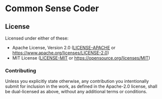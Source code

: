 # Common Sense Coder

## License

Licensed under either of these:

 * Apache License, Version 2.0 ([LICENSE-APACHE](LICENSE-APACHE) or <https://www.apache.org/licenses/LICENSE-2.0>)
 * MIT License ([LICENSE-MIT](LICENSE-MIT) or <https://opensource.org/licenses/MIT>)

### Contributing

Unless you explicitly state otherwise, any contribution you intentionally submit for inclusion in the work, as defined
in the Apache-2.0 license, shall be dual-licensed as above, without any additional terms or conditions.
